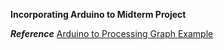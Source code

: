 **Incorporating Arduino to Midterm Project**

***Reference***
[Arduino to Processing Graph Example](https://www.arduino.cc/en/tutorial/graph) 
